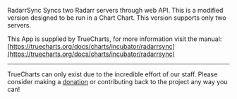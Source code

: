 RadarrSync Syncs two Radarr servers through web API. This is a modified version designed to be run in a Chart Chart. This version supports only two servers.

This App is supplied by TrueCharts, for more information visit the manual: [https://truecharts.org/docs/charts/incubator/radarrsync](https://truecharts.org/docs/charts/incubator/radarrsync)

---

TrueCharts can only exist due to the incredible effort of our staff.
Please consider making a [donation](https://truecharts.org/docs/about/sponsor) or contributing back to the project any way you can!
